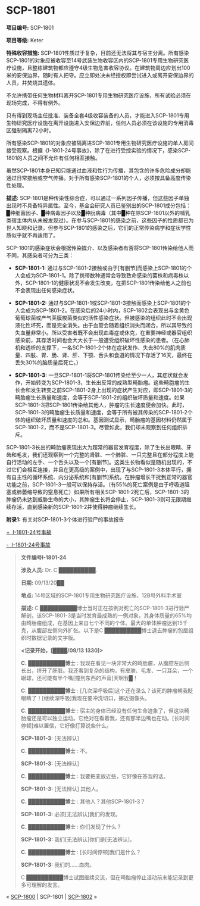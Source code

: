 # SCP-1801
                        


**项目编号:**  SCP-1801

**项目等级:**  Keter

**特殊收容措施:**  SCP-1801性质过于复杂，目前还无法将其与宿主分离。所有感染SCP-1801的对象应被收容至14号武装生物收容区内的SCP-1801专用生物研究医疗设施，且整栋建筑物都应遵守4级生物危害收容协议。在建筑物周边应划出100米的安保边界，随时有人把守。应立即处决未经授权即尝试进入或离开安保边界的人员，并焚烧其遗体。

不允许携带任何生物材料离开SCP-1801专用生物研究医疗设施，所有试验必须在现场完成，不得有例外。

只有得到现场主任批准、装备全套4级收容装备的人员，才能进入SCP-1801专用生物研究医疗设施在离开设施进入安保边界前，任何人员必须在该设施的专用消毒区强制隔离72小时。

所有感染SCP-1801的对象应被隔离进SCP-1801专用生物研究医疗设施的单人房间接受观察。根据《I-1801-24号事故》，除了在进行受控实验的情况下，感染SCP-1801的人员之间不允许有任何相互接触。

虽然SCP-1801本身已知只能通过血液和性行为传播，其包含的许多危险成分却能通过日常接触或空气传播。对于所有感染SCP-1801的个人，必须按具备高度传染性处理。

**描述:**  SCP-1801是种传染性综合症，可以通过一系列因子传播，但这些因子单独出现时不具备特异属性。至今，基金会研究人员已鉴别出的SCP-1801成分包括：█种细菌因子、█种病毒因子以及█种朊病毒（其中█种在除SCP-1801以外的哺乳类宿主体内从未被发现过）。在参与SCP-1801的感染之前，这些因子的性质都已为世人知晓和记录。但参与SCP-1801的感染之后，它们的正常传染病学和症状学性质似乎就不再适用了。

SCP-1801的感染症状会根据传染媒介、以及感染者有否将SCP-1801传染给他人而不同，其感染者可分为三类：

- **SCP-1801-1:**  通过与SCP-1801-2接触或由于[有删节]而感染上SCP-1801的个人会成为SCP-1801-1。除了携带数种通常会导致致命感染的菌株和病毒株以外，SCP-1801-1的健康状况不会发生改变，在把SCP-1801传染给他人之前也不会表现出任何感染症状。

- **SCP-1801-2:**  通过与SCP-1801-1或SCP-1801-3接触而感染上SCP-1801的个人会成为SCP-1801-2。在感染后的24小时内，SCP-1802会表现出与金黄色葡萄球菌或产气荚膜梭菌类似的活性感染症状。但被感染的组织此时不会出现液化性坏死，而是完全消失。由于血管会随着组织消失而闭合，所以其导致的失血量非常小。所以受害者既不会出现血毒症或休克，在重要神经或器官组织感染前，其存活时间也会大大长于一般遭受组织破坏性感染的患者。（在心肺机和透析的支撑下，一名SCP-1801-2个体在症状发作、失去80%的肌肉质量、四肢、胃、肠、肾、肝、下颚、舌头和食道的情况下存活了16天，最终在丢失30%的脑质量后死亡。）

- **SCP-1801-3:**  一旦SCP-1801-1将SCP-1801传染给至少一人，其症状就会发作，开始转变为SCP-1801-3，生长出反常的成熟型畸胎瘤。这些畸胞瘤的生长会和发生转变之前SCP-1801-2身上出现的症状产生对应，即SCP-1801-3的畸胎瘤生长质量和速度，会等于SCP-1801-2的组织破坏质量和速度。如果SCP-1801-3把SCP-1801传染给其他人，肿瘤的生长速度便会加快。此时，SCP-1801-3的畸胎瘤生长质量和速度，会等于所有被其传染的SCP-1801-2个体的组织破坏质量和速度的总和。基因测试显示，畸胎瘤的基因材料仍然属于SCP-1801-2，而不是SCP-1801-3。尽管如此，我们却未观察到任何组织排斥。

SCP-1801-3长出的畸胎瘤表现出大为超常的器官发育程度，除了生长出眼睛、牙齿和毛发，我们还观察到一个完整的肾脏、一个肺脏、一只完整且在部分程度上能自行活动的左手、一个舌头以及一个[有删节]。这类生长物看似是随机出现的，不过它们会相互连接，并且在更高级的案例中，出现了与SCP-1801-3本体平行，拥有自主性的循环系统、内分泌系统和[有删节]系统。在肿瘤增长干扰到正常的器官功能之前，SCP-1801-3一般可以保持存活。（有55%的死亡案例是由于呼吸道阻塞或肺萎缩导致的窒息死亡）如果所有相关SCP-1801-2死亡后，SCP-1801-3的肿瘤仍未达到威胁生命的大小，其肿瘤生长将会停止，SCP-1801-3则可无限期继续存活，直到感染新的SCP-1801-2并使得肿瘤继续生长。

**附录1:**  有关对SCP-1801-3个体进行验尸的事故报告


<a shape='rect' class='collapsible-block-link' href='javascript:;'>+&#160;&#160;I-1801-24&#21495;&#20107;&#25925;</a>

<a shape='rect' class='collapsible-block-link' href='javascript:;'>-&#160;&#160;I-1801-24&#21495;&#20107;&#25925;</a>


> **文件编号I-1801-24** 
> 
> **涉及人员:**  Dr. C ██████████.
> 
> **日期:**  09/13/20██
> 
> **地点:**  14号区域的SCP-1801专用生物研究医疗设施，12B号外科手术室
> 
> **描述:**  C ██████████博士当时正在按例对死亡的SCP-1801-3进行验尸解剖，该SCP-1801-3是当时发育最成熟的一例对象，其身体质量的65%均由畸胎瘤组成，在基因上来自七个不同的个体。最大的单体肿瘤达到15千克，从腹部左侧向外扩张。以下是C ██████████博士退去肿瘤的包层组织时数据记录的文字版。
> 
> 
> **<记录开始，[████/09/13 1330]>** 
> 
> **C.**  ██████████**博士** : 我现在看见一块非常大的畸胎瘤，从腹腔左后侧长出，挤开了肝脏。我还看到复杂的结构，有皮肤、毛发、一只耳朵，一个眼球，还可能有半个嘴[撞到东西的声音]天啊我█！
> 
> **C.**  ██████████**博士** : [几次深呼吸后]这个还在录么？该死的肿瘤朝我眨眼睛了！[继续深呼吸]我现在要冲洗切口，挪近摄像头。
> 
> **C.**  ██████████**博士** : 宿主的身体已经没有任何生命迹象了，但这块畸胎瘤还是可以独立运动。它绝对在看着我，还有那半边嘴也在动。[长时间停顿]难以置信，它好像打算说些什么。
> 
> **SCP-1801-3:**  [无法辨认]
> 
> **C.**  ██████████**博士** : 不。
> 
> **SCP-1801-3:**  [无法辨认]
> 
> **C.**  ██████████**博士** : 我要把麦放近些，它好像在答我的话。
> 
> **SCP-1801-3:**  [无法辨认] 其他人。
> 
> **C.**  ██████████**博士** : 其他人？其他SCP-1801-3？
> 
> **SCP-1801-3:**  必须[无法辨认]我们的发现。
> 
> **C.**  ██████████**博士** : 你们发现了什么？
> 
> **SCP-1801-3:**  我们[无法辨认]你们是[无法辨认]。
> 
> **C.**  ██████████**博士** : [长时间停顿]我们是什么？
> 
> **SCP-1801-3:**  我们的……血肉。
> 
> 
> C ██████████博士试图继续交流，但在畸胎瘤停止活动前未能记录到更多可理解的发言。
> 






« [SCP-1800](/scp-1800) | SCP-1801 | [SCP-1802](/scp-1802) »





                    